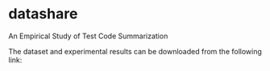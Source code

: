 # datashare

An Empirical Study of Test Code Summarization

The dataset and experimental results can be downloaded from the following link:
